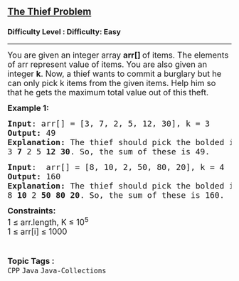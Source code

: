 <h2><a href="https://www.geeksforgeeks.org/problems/the-thief-problem--100828/1?page=4&status=unsolved&sortBy=accuracy">The Thief Problem</a></h2><h3>Difficulty Level : Difficulty: Easy</h3><hr><div class="problems_problem_content__Xm_eO"><p><span style="font-size: 18px;">You are given an integer array <strong>arr[] </strong>of items. The elements of arr represent value of items. You are also given an integer <strong>k</strong>. Now, a thief wants to commit a burglary but he can only pick k items from the given items. Help him so that he gets the maximum total value out of this theft.</span></p>
<p><strong><span style="font-size: 18px;">Example 1:</span></strong></p>
<pre><span style="font-size: 18px;"><strong>Input</strong>: arr[] = [3, 7, 2, 5, 12, 30], k = 3
<strong>Output: </strong>49</span>
<span style="font-size: 18px;"><strong>Explanation:</strong> The thief should pick the bolded items:
3 <strong>7</strong> 2 5 <strong>12</strong> <strong>30</strong>. So, the sum of these is 49.</span>
</pre>
<pre><span style="font-size: 18px;"><strong>Input</strong>:  arr[] = [8, 10, 2, 50, 80, 20], k = 4
<strong>Output: </strong>160</span>
<span style="font-size: 18px;"><strong>Explanation: </strong>The thief should pick the bolded items:
8 <strong>10</strong> 2 <strong>50</strong> <strong>80</strong> <strong>20</strong>. So, the sum of these is 160.</span></pre>
<p><span style="font-size: 18px;"><strong>Constraints:</strong><br>1 ≤ arr.length, K ≤ 10<sup>5</sup><br>1&nbsp;≤ arr[i]&nbsp;≤ 1000</span></p></div><br><p><span style=font-size:18px><strong>Topic Tags : </strong><br><code>CPP</code>&nbsp;<code>Java</code>&nbsp;<code>Java-Collections</code>&nbsp;
